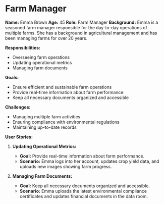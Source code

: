 # Farm Manager

**Name:** Emma Brown
**Age:** 45
**Role:** Farm Manager
**Background:**
Emma is a seasoned farm manager responsible for the day-to-day operations of multiple farms. She has a background in agricultural management and has been managing farms for over 20 years.

**Responsibilities:**
- Overseeing farm operations
- Updating operational metrics
- Managing farm documents

**Goals:**
- Ensure efficient and sustainable farm operations
- Provide real-time information about farm performance
- Keep all necessary documents organized and accessible

**Challenges:**
- Managing multiple farm activities
- Ensuring compliance with environmental regulations
- Maintaining up-to-date records

**User Stories:**

1. **Updating Operational Metrics:**
   - **Goal:** Provide real-time information about farm performance.
   - **Scenario:** Emma logs into her account, updates crop yield data, and uploads new images showing farm progress.

2. **Managing Farm Documents:**
   - **Goal:** Keep all necessary documents organized and accessible.
   - **Scenario:** Emma uploads the latest environmental compliance certificates and updates financial documents in the data room.
